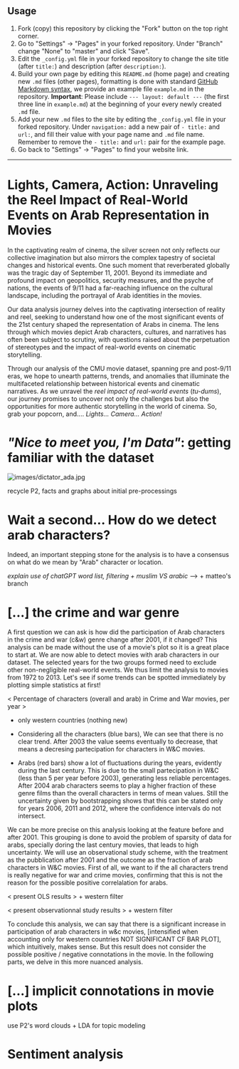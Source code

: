 # 
## Usage
1. Fork (copy) this repository by clicking the "Fork" button on the top right corner.
2. Go to "Settings" -> "Pages" in your forked repository. Under "Branch" change "None" to "master" and click "Save".
3. Edit the `_config.yml` file in your forked repository to change the site title (after `title:`) and description (after `description:`).
4. Build your own page by editing this `README.md` (home page) and creating new `.md` files (other pages), formatting is done with standard [GitHub Markdown syntax](https://docs.github.com/en/get-started/writing-on-github/getting-started-with-writing-and-formatting-on-github/basic-writing-and-formatting-syntax), we provide an example file `example.md` in the repository.
**Important**: Please include ```--- layout: default ---``` (the first three line in `example.md`) at the beginning of your every newly created `.md` file.
5. Add your new `.md` files to the site by editing the `_config.yml` file in your forked repository. Under `navigation:` add a new pair of `- title:` and `url:`, and fill their value with your page name and `.md` file name. Remember to remove the `- title:` and `url:` pair for the example page.
6. Go back to "Settings" -> "Pages" to find your website link.


--------------------

# Lights, Camera, Action: Unraveling the Reel Impact of Real-World Events on Arab Representation in Movies

In the captivating realm of cinema, the silver screen not only reflects our collective imagination but also mirrors the complex tapestry of societal changes and historical events. One such moment that reverberated globally was the tragic day of September 11, 2001. Beyond its immediate and profound impact on geopolitics, security measures, and the psyche of nations, the events of 9/11 had a far-reaching influence on the cultural landscape, including the portrayal of Arab identities in the movies.

Our data analysis journey delves into the captivating intersection of reality and reel, seeking to understand how one of the most significant events of the 21st century shaped the representation of Arabs in cinema. The lens through which movies depict Arab characters, cultures, and narratives has often been subject to scrutiny, with questions raised about the perpetuation of stereotypes and the impact of real-world events on cinematic storytelling.

Through our analysis of the CMU movie dataset, spanning pre and post-9/11 eras, we hope to unearth patterns, trends, and anomalies that illuminate the multifaceted relationship between historical events and cinematic narratives. As we unravel the *reel impact of real-world events* (*tu-dums*), our journey promises to uncover not only the challenges but also the opportunities for more authentic storytelling in the world of cinema. So, grab your popcorn, and.... *Lights... Camera... Action!*

# *"Nice to meet you, I'm Data"*: getting familiar with the dataset

![images/dictator_ada.jpg](attachment:images/dictator_ada.jpg)

recycle P2, facts and graphs about initial pre-processings

# Wait a second... How do we detect arab characters?

Indeed, an important stepping stone for the analysis is to have a consensus on what do we mean by "Arab" character or location. 

*explain use of chatGPT word list, filtering + muslim VS arabic* --> + matteo's branch 



# [...] the crime and war genre

A first question we can ask is how did the participation of Arab characters in the crime and war (c&w) genre change after 2001, if it changed? This analysis can be made without the use of a movie's plot so it is a great place to start at. We are now able to detect movies with arab characters in our dataset. The selected years for the two groups formed need to exclude other non-negligible real-world events. We thus limit the analysis to movies from 1972 to 2013. Let's see if some trends can be spotted immediately by plotting simple statistics at first!

< Percentage of characters (overall and arab) in Crime and War movies, per year > 
+ only western countries (nothing new)

- Considering all the characters (blue bars), We can see that there is no clear trend. After 2003 the value seems eventually to decrease, that means a decresing partecipation for characters in W&C movies.

- Arabs (red bars) show a lot of fluctuations during the years, evidently during the last century. This is due to the small partecipation in W&C (less than 5 per year before 2003), generating less reliable percentages. After 2004 arab characters seems to play a higher fraction of these genre films than the overall characters in terms of mean values. Still the uncertainty given by bootstrapping shows that this can be stated only for years 2006, 2011 and 2012, where the confidence intervals do not intersect.

We can be more precise on this analysis looking at the feature before and after 2001. This grouping is done to avoid the problem of sparsity of data for arabs, specially doring the last century movies, that leads to high uncertainty. We will use an observational study scheme, with the treatment as the pubblication after 2001 and the outcome as the fraction of arab characters in W&C movies. First of all, we want to if the all characters trend is really negative for war and crime movies, confirming that this is not the reason for the possible positive correlalation for arabs.

< present OLS results >  + western filter

< present observationnal study results > + western filter

To conclude this analysis, we can say that there is a significant increase in participation of arab characters in w&c movies, [intensified when accounting only for western countries NOT SIGNIFICANT CF BAR PLOT], which intuitively, makes sense. But this result does not consider the possible positive / negative connotations in the movie. In the following parts, we delve in this more nuanced analysis.

# [...]  implicit connotations in movie plots

use P2's word clouds + LDA for topic modeling



# Sentiment analysis


